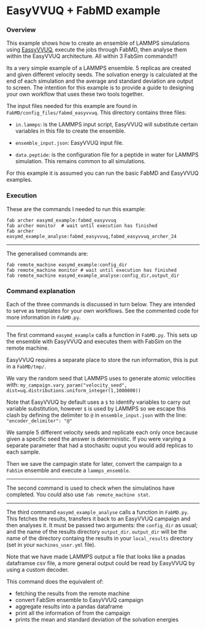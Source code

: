 # EasyVVUQ + FabMD example

### Overview

This example shows how to create an ensemble of LAMMPS simulations using [EassyVVUQ](https://github.com/UCL-CCS/EasyVVUQ), execute the jobs through FabMD, then analyse them within the EasyVVUQ architecture. All within 3 FabSim commands!!!

Its a very simple example of a LAMMPS ensemble. 5 replicas are created and given different velocity seeds. The solvation energy is calculated at the end of each simulation and the average and standard deviation are output to screen. The intention for this example is to provide a guide to designing your own workflow that uses these two tools together. 

The input files needed for this example are found in `FabMD/config_files/fabmd_easyvvuq`. This directory contains three files:

+ `in.lammps`: is the LAMMPS input script, EasyVVUQ will substitute certain variables in this file to create the ensemble. 

+ `ensemble_input.json`: EasyVVUQ input file. 

+ `data.peptide`: is the configuration file for a peptide in water for LAMMPS simulation. This remains common to all simulations.

For this example it is assumed you can run the basic FabMD and EasyVVUQ examples.

### Execution

These are the commands I needed to run this example:

```
fab archer easymd_example:fabmd_easyvvuq
fab archer monitor  # wait until execution has finished
fab archer easymd_example_analyse:fabmd_easyvvuq,fabmd_easyvvuq_archer_24
```

---
The generalised commands are:

```
fab remote_machine easymd_example:config_dir
fab remote_machine monitor # wait until execution has finished
fab remote_machine easymd_example_analyse:config_dir,output_dir
```

### Command explanation

Each of the three commands is discussed in turn below. They are intended to serve as templates for your own workflows. See the commented code for more information in `FabMD.py`.

---

The first command `easymd_example` calls a function in `FabMD.py`. This sets up the ensemble with EasyVVUQ and executes them with FabSim on the remote machine. 

EasyVVUQ requires a separate place to store the run information, this is put in a `FabMD/tmp/`. 

We vary the random seed that LAMMPS uses to generate atomic velocities with: `my_campaign.vary_param("velocity_seed", dist=uq.distributions.uniform_integer(1,1000000))` 

Note that EasyVVUQ by default uses a `$` to identify variables to carry out variable substitution, however `$` is used by LAMMPS so we escape this clash by defining the delimiter to `@` in `ensemble_input.json` with the line: `"encoder_delimiter": "@" `

We sample 5 different velocity seeds and replicate each only once because given a specific seed the answer is deterministic. If you were varying a separate parameter that had a stochasitc ouput you would add replicas to each sample.

Then we save the campagin state for later, convert the campaign to a `FabSim` ensemble and execute a `lammps_ensemble`.

---

The second command is used to check when the simulatinos have completed. You could also use `fab remote_machine stat`.

---

The third command `easymd_example_analyse` calls a function in `FabMD.py`. This fetches the results, transfers it back to an EasyVVUQ campaign and then analyses it. It must be passed two arguments: the `config_dir` as usual; and the name of the results directory `output_dir`. `output_dir` will be the name of the directory containg the results in your `local_results` directory (set in your `machines_user.yml` file).

Note that we have made LAMMPS output a file that looks like a pnadas dataframse csv file, a more general output could be read by EasyVVUQ by using a custom decoder. 

This command does the equivalent of:

+ fetching the results from the remote machine
+ convert FabSim ensemble to EasyVVUQ campaign
+ aggregate results into a pandas dataframe
+ print all the information of from the campaign
+ prints the mean and standard deviation of the solvation energies



